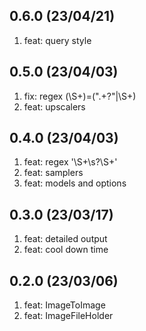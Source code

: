 ## 0.6.0 (23/04/21)

1.  feat: query style

## 0.5.0 (23/04/03)

1.  fix: regex (\S+)=(\".+?\"|\S+)
2.  feat: upscalers

## 0.4.0 (23/04/03)

1.  feat: regex '\S+\s?\S+'
2.  feat: samplers
3.  feat: models and options

## 0.3.0 (23/03/17)

1.  feat: detailed output
2.  feat: cool down time

## 0.2.0 (23/03/06)

1.  feat: ImageToImage
2.  feat: ImageFileHolder